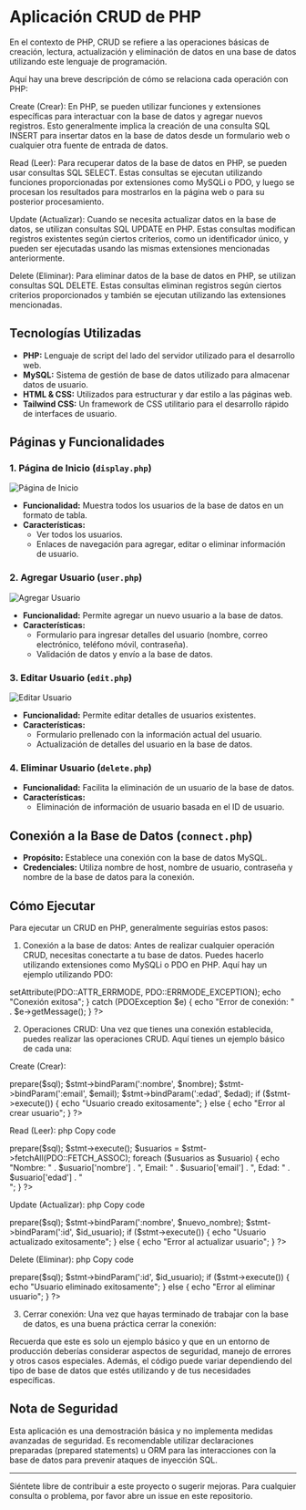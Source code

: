 
# Aplicación CRUD de PHP

En el contexto de PHP, CRUD se refiere a las operaciones básicas de creación, lectura, actualización y eliminación de datos en una base de datos utilizando este lenguaje de programación.

Aquí hay una breve descripción de cómo se relaciona cada operación con PHP:

Create (Crear): En PHP, se pueden utilizar funciones y extensiones específicas para interactuar con la base de datos y agregar nuevos registros. Esto generalmente implica la creación de una consulta SQL INSERT para insertar datos en la base de datos desde un formulario web o cualquier otra fuente de entrada de datos.

Read (Leer): Para recuperar datos de la base de datos en PHP, se pueden usar consultas SQL SELECT. Estas consultas se ejecutan utilizando funciones proporcionadas por extensiones como MySQLi o PDO, y luego se procesan los resultados para mostrarlos en la página web o para su posterior procesamiento.

Update (Actualizar): Cuando se necesita actualizar datos en la base de datos, se utilizan consultas SQL UPDATE en PHP. Estas consultas modifican registros existentes según ciertos criterios, como un identificador único, y pueden ser ejecutadas usando las mismas extensiones mencionadas anteriormente.

Delete (Eliminar): Para eliminar datos de la base de datos en PHP, se utilizan consultas SQL DELETE. Estas consultas eliminan registros según ciertos criterios proporcionados y también se ejecutan utilizando las extensiones mencionadas.

## Tecnologías Utilizadas

- **PHP:** Lenguaje de script del lado del servidor utilizado para el desarrollo web.
- **MySQL:** Sistema de gestión de base de datos utilizado para almacenar datos de usuario.
- **HTML & CSS:** Utilizados para estructurar y dar estilo a las páginas web.
- **Tailwind CSS:** Un framework de CSS utilitario para el desarrollo rápido de interfaces de usuario.

## Páginas y Funcionalidades

### 1. Página de Inicio (`display.php`)

![Página de Inicio](images/display.png)

- **Funcionalidad:** Muestra todos los usuarios de la base de datos en un formato de tabla.
- **Características:** 
  - Ver todos los usuarios.
  - Enlaces de navegación para agregar, editar o eliminar información de usuario.

### 2. Agregar Usuario (`user.php`)

![Agregar Usuario](images/add.png)

- **Funcionalidad:** Permite agregar un nuevo usuario a la base de datos.
- **Características:** 
  - Formulario para ingresar detalles del usuario (nombre, correo electrónico, teléfono móvil, contraseña).
  - Validación de datos y envío a la base de datos.

### 3. Editar Usuario (`edit.php`)

![Editar Usuario](images/edit.png)

- **Funcionalidad:** Permite editar detalles de usuarios existentes.
- **Características:** 
  - Formulario prellenado con la información actual del usuario.
  - Actualización de detalles del usuario en la base de datos.

### 4. Eliminar Usuario (`delete.php`)

- **Funcionalidad:** Facilita la eliminación de un usuario de la base de datos.
- **Características:** 
  - Eliminación de información de usuario basada en el ID de usuario.

## Conexión a la Base de Datos (`connect.php`)

- **Propósito:** Establece una conexión con la base de datos MySQL.
- **Credenciales:** Utiliza nombre de host, nombre de usuario, contraseña y nombre de la base de datos para la conexión.

## Cómo Ejecutar

Para ejecutar un CRUD en PHP, generalmente seguirías estos pasos:

1. Conexión a la base de datos: Antes de realizar cualquier operación CRUD, necesitas conectarte a tu base de datos. Puedes hacerlo utilizando extensiones como MySQLi o PDO en PHP. Aquí hay un ejemplo utilizando PDO:
<?php
$dsn = 'mysql:host=localhost;dbname=nombre_basedatos';
$usuario = 'usuario';
$contraseña = 'contraseña';

try {
    $conexion = new PDO($dsn, $usuario, $contraseña);
    $conexion->setAttribute(PDO::ATTR_ERRMODE, PDO::ERRMODE_EXCEPTION);
    echo "Conexión exitosa";
} catch (PDOException $e) {
    echo "Error de conexión: " . $e->getMessage();
}
?>
2. Operaciones CRUD: Una vez que tienes una conexión establecida, puedes realizar las operaciones CRUD. Aquí tienes un ejemplo básico de cada una:

Create (Crear):

<?php
$nombre = "Ejemplo";
$email = "ejemplo@example.com";
$edad = 25;

$sql = "INSERT INTO usuarios (nombre, email, edad) VALUES (:nombre, :email, :edad)";
$stmt = $conexion->prepare($sql);
$stmt->bindParam(':nombre', $nombre);
$stmt->bindParam(':email', $email);
$stmt->bindParam(':edad', $edad);

if ($stmt->execute()) {
    echo "Usuario creado exitosamente";
} else {
    echo "Error al crear usuario";
}
?>
Read (Leer):
php
Copy code
<?php
$sql = "SELECT * FROM usuarios";
$stmt = $conexion->prepare($sql);
$stmt->execute();
$usuarios = $stmt->fetchAll(PDO::FETCH_ASSOC);
foreach ($usuarios as $usuario) {
    echo "Nombre: " . $usuario['nombre'] . ", Email: " . $usuario['email'] . ", Edad: " . $usuario['edad'] . "<br>";
}
?>
Update (Actualizar):
php
Copy code
<?php
$nuevo_nombre = "Nuevo nombre";
$id_usuario = 1;

$sql = "UPDATE usuarios SET nombre = :nombre WHERE id = :id";
$stmt = $conexion->prepare($sql);
$stmt->bindParam(':nombre', $nuevo_nombre);
$stmt->bindParam(':id', $id_usuario);

if ($stmt->execute()) {
    echo "Usuario actualizado exitosamente";
} else {
    echo "Error al actualizar usuario";
}
?>
Delete (Eliminar):
php
Copy code
<?php
$id_usuario = 1;

$sql = "DELETE FROM usuarios WHERE id = :id";
$stmt = $conexion->prepare($sql);
$stmt->bindParam(':id', $id_usuario);

if ($stmt->execute()) {
    echo "Usuario eliminado exitosamente";
} else {
    echo "Error al eliminar usuario";
}
?>
3. Cerrar conexión: Una vez que hayas terminado de trabajar con la base de datos, es una buena práctica cerrar la conexión:
<?php
$conexion = null;
?>
Recuerda que este es solo un ejemplo básico y que en un entorno de producción deberías considerar aspectos de seguridad, manejo de errores y otros casos especiales. Además, el código puede variar dependiendo del tipo de base de datos que estés utilizando y de tus necesidades específicas.
## Nota de Seguridad

Esta aplicación es una demostración básica y no implementa medidas avanzadas de seguridad. Es recomendable utilizar declaraciones preparadas (prepared statements) u ORM para las interacciones con la base de datos para prevenir ataques de inyección SQL.

---

Siéntete libre de contribuir a este proyecto o sugerir mejoras. Para cualquier consulta o problema, por favor abre un issue en este repositorio.

